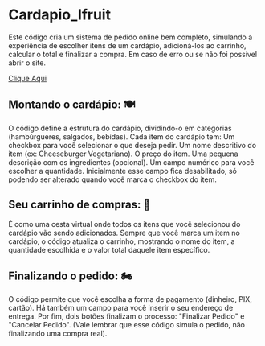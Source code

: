 
# Cardapio_Ifruit

Este código cria um sistema de pedido online bem completo, simulando a experiência de escolher itens de um cardápio, adicioná-los ao carrinho, calcular o total e finalizar a compra. Em caso de erro ou se não foi possível abrir o site.

[Clique Aqui ](https://drive.google.com/file/d/10YkojGg1RfS75IX8HU9CfPF7MYM1WaQ_/view?usp=sharing)

## Montando o cardápio: 🍽
O código define a estrutura do cardápio, dividindo-o em categorias (hambúrgueres, salgados, bebidas). Cada item do cardápio tem: Um checkbox para você selecionar o que deseja pedir. Um nome descritivo do item (ex: Cheeseburger Vegetariano). O preço do item. Uma pequena descrição com os ingredientes (opcional). Um campo numérico para você escolher a quantidade. Inicialmente esse campo fica desabilitado, só podendo ser alterado quando você marca o checkbox do item.

## Seu carrinho de compras: 🛒
É como uma cesta virtual onde todos os itens que você selecionou do cardápio vão sendo adicionados. Sempre que você marca um item no cardápio, o código atualiza o carrinho, mostrando o nome do item, a quantidade escolhida e o valor total daquele item específico.

## Finalizando o pedido: 🏍
O código permite que você escolha a forma de pagamento (dinheiro, PIX, cartão). Há também um campo para você inserir o seu endereço de entrega. Por fim, dois botões finalizam o processo: "Finalizar Pedido" e "Cancelar Pedido". (Vale lembrar que esse código simula o pedido, não finalizando uma compra real).


